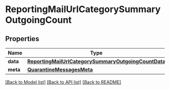 # ReportingMailUrlCategorySummaryOutgoingCount

## Properties
Name | Type | Description | Notes
------------ | ------------- | ------------- | -------------
**data** | [**ReportingMailUrlCategorySummaryOutgoingCountData**](ReportingMailUrlCategorySummaryOutgoingCountData.md) |  | [optional] 
**meta** | [**QuarantineMessagesMeta**](QuarantineMessagesMeta.md) |  | [optional] 

[[Back to Model list]](../README.md#documentation-for-models) [[Back to API list]](../README.md#documentation-for-api-endpoints) [[Back to README]](../README.md)

